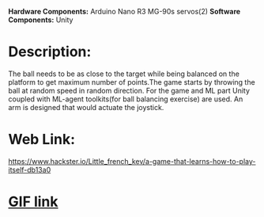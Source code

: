 __Hardware Components:__
Arduino Nano R3
MG-90s servos(2)
__Software Components:__
Unity
# Description:
The ball needs to be as close to the target while being balanced on the platform to get maximum number of points.The game starts by throwing the ball at random speed in random direction.
For the game and ML part Unity coupled with ML-agent toolkits(for ball balancing exercise) are used.
An arm is designed that would actuate the joystick.
# Web Link:
https://www.hackster.io/Little_french_kev/a-game-that-learns-how-to-play-itself-db13a0
# [GIF link](https://hackster.imgix.net/uploads/attachments/1104250/hack_gif_0iKIq18cDf.gif?auto=compress&gifq=35&w=900&h=675&fit=min&fm=mp4)
